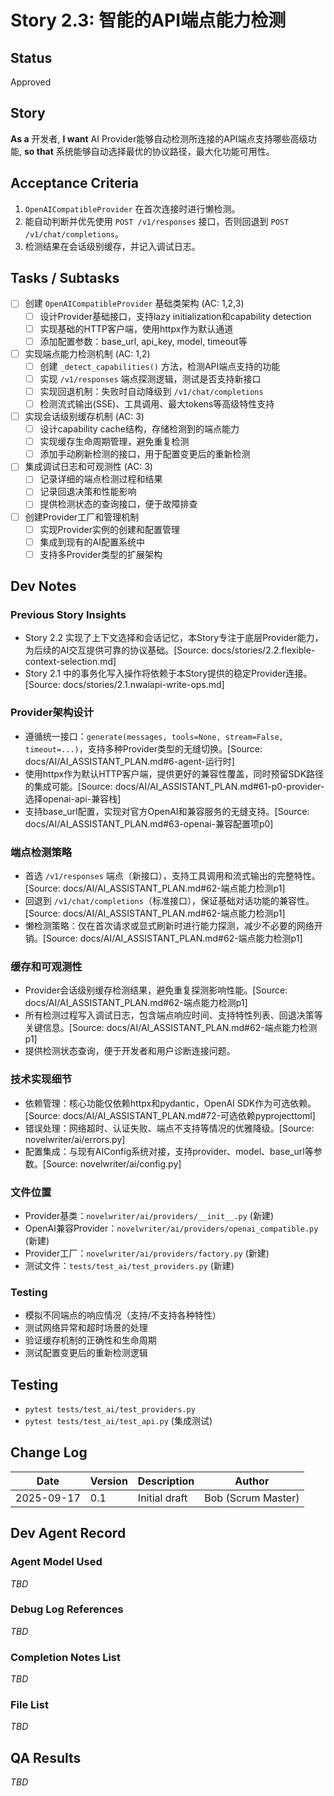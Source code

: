 # Story 2.3: 智能的API端点能力检测

## Status
Approved

## Story
**As a** 开发者,
**I want** AI Provider能够自动检测所连接的API端点支持哪些高级功能,
**so that** 系统能够自动选择最优的协议路径，最大化功能可用性。

## Acceptance Criteria
1. `OpenAICompatibleProvider` 在首次连接时进行懒检测。
2. 能自动判断并优先使用 `POST /v1/responses` 接口，否则回退到 `POST /v1/chat/completions`。
3. 检测结果在会话级别缓存，并记入调试日志。

## Tasks / Subtasks
- [ ] 创建 `OpenAICompatibleProvider` 基础类架构 (AC: 1,2,3)
  - [ ] 设计Provider基础接口，支持lazy initialization和capability detection
  - [ ] 实现基础的HTTP客户端，使用httpx作为默认通道
  - [ ] 添加配置参数：base_url, api_key, model, timeout等
- [ ] 实现端点能力检测机制 (AC: 1,2)
  - [ ] 创建 `_detect_capabilities()` 方法，检测API端点支持的功能
  - [ ] 实现 `/v1/responses` 端点探测逻辑，测试是否支持新接口
  - [ ] 实现回退机制：失败时自动降级到 `/v1/chat/completions`
  - [ ] 检测流式输出(SSE)、工具调用、最大tokens等高级特性支持
- [ ] 实现会话级别缓存机制 (AC: 3)
  - [ ] 设计capability cache结构，存储检测到的端点能力
  - [ ] 实现缓存生命周期管理，避免重复检测
  - [ ] 添加手动刷新检测的接口，用于配置变更后的重新检测
- [ ] 集成调试日志和可观测性 (AC: 3)
  - [ ] 记录详细的端点检测过程和结果
  - [ ] 记录回退决策和性能影响
  - [ ] 提供检测状态的查询接口，便于故障排查
- [ ] 创建Provider工厂和管理机制
  - [ ] 实现Provider实例的创建和配置管理
  - [ ] 集成到现有的AI配置系统中
  - [ ] 支持多Provider类型的扩展架构

## Dev Notes

### Previous Story Insights
- Story 2.2 实现了上下文选择和会话记忆，本Story专注于底层Provider能力，为后续的AI交互提供可靠的协议基础。[Source: docs/stories/2.2.flexible-context-selection.md]
- Story 2.1 中的事务化写入操作将依赖于本Story提供的稳定Provider连接。[Source: docs/stories/2.1.nwaiapi-write-ops.md]

### Provider架构设计
- 遵循统一接口：`generate(messages, tools=None, stream=False, timeout=...)`，支持多种Provider类型的无缝切换。[Source: docs/AI/AI_ASSISTANT_PLAN.md#6-agent-运行时]
- 使用httpx作为默认HTTP客户端，提供更好的兼容性覆盖，同时预留SDK路径的集成可能。[Source: docs/AI/AI_ASSISTANT_PLAN.md#61-p0-provider-选择openai-api-兼容栈]
- 支持base_url配置，实现对官方OpenAI和兼容服务的无缝支持。[Source: docs/AI/AI_ASSISTANT_PLAN.md#63-openai-兼容配置项p0]

### 端点检测策略
- 首选 `/v1/responses` 端点（新接口），支持工具调用和流式输出的完整特性。[Source: docs/AI/AI_ASSISTANT_PLAN.md#62-端点能力检测p1]
- 回退到 `/v1/chat/completions`（标准接口），保证基础对话功能的兼容性。[Source: docs/AI/AI_ASSISTANT_PLAN.md#62-端点能力检测p1]
- 懒检测策略：仅在首次请求或显式刷新时进行能力探测，减少不必要的网络开销。[Source: docs/AI/AI_ASSISTANT_PLAN.md#62-端点能力检测p1]

### 缓存和可观测性
- Provider会话级别缓存检测结果，避免重复探测影响性能。[Source: docs/AI/AI_ASSISTANT_PLAN.md#62-端点能力检测p1]
- 所有检测过程写入调试日志，包含端点响应时间、支持特性列表、回退决策等关键信息。[Source: docs/AI/AI_ASSISTANT_PLAN.md#62-端点能力检测p1]
- 提供检测状态查询，便于开发者和用户诊断连接问题。

### 技术实现细节
- 依赖管理：核心功能仅依赖httpx和pydantic，OpenAI SDK作为可选依赖。[Source: docs/AI/AI_ASSISTANT_PLAN.md#72-可选依赖pyprojecttoml]
- 错误处理：网络超时、认证失败、端点不支持等情况的优雅降级。[Source: novelwriter/ai/errors.py]
- 配置集成：与现有AIConfig系统对接，支持provider、model、base_url等参数。[Source: novelwriter/ai/config.py]

### 文件位置
- Provider基类：`novelwriter/ai/providers/__init__.py` (新建)
- OpenAI兼容Provider：`novelwriter/ai/providers/openai_compatible.py` (新建)
- Provider工厂：`novelwriter/ai/providers/factory.py` (新建) 
- 测试文件：`tests/test_ai/test_providers.py` (新建)

### Testing
- 模拟不同端点的响应情况（支持/不支持各种特性）
- 测试网络异常和超时场景的处理
- 验证缓存机制的正确性和生命周期
- 测试配置变更后的重新检测逻辑

## Testing
- `pytest tests/test_ai/test_providers.py`
- `pytest tests/test_ai/test_api.py` (集成测试)

## Change Log
| Date | Version | Description | Author |
| --- | --- | --- | --- |
| 2025-09-17 | 0.1 | Initial draft | Bob (Scrum Master) |

## Dev Agent Record
### Agent Model Used
_TBD_

### Debug Log References
_TBD_

### Completion Notes List
_TBD_

### File List
_TBD_

## QA Results
_TBD_